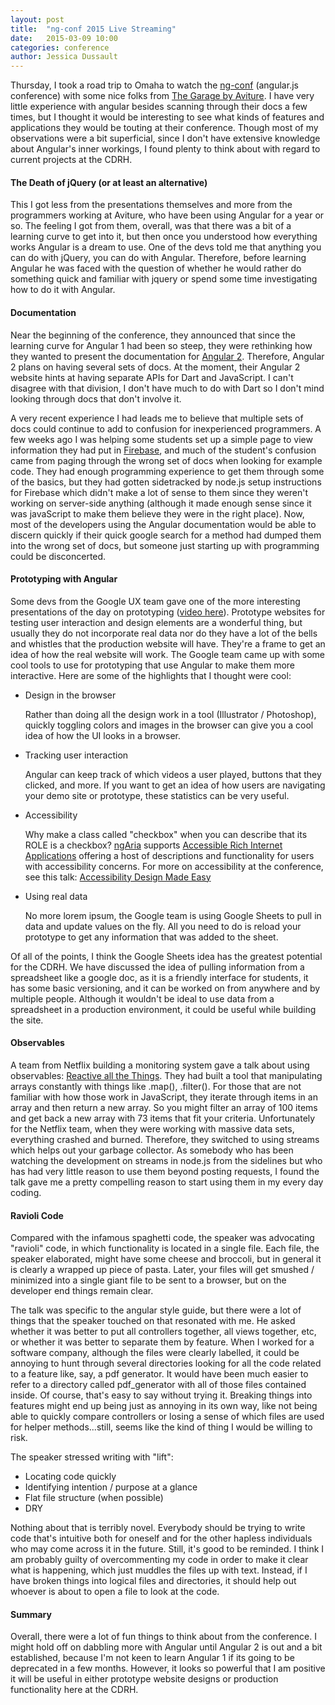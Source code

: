 ```yaml
---
layout: post
title:  "ng-conf 2015 Live Streaming"
date:   2015-03-09 10:00
categories: conference
author: Jessica Dussault
---
```


Thursday, I took a road trip to Omaha to watch the [ng-conf](http://www.ng-conf.org/) (angular.js conference) with some nice folks from [The Garage by Aviture](http://garagebyaviture.com/).  I have very little experience with angular besides scanning through their docs a few times, but I thought it would be interesting to see what kinds of features and applications they would be touting at their conference.  Though most of my observations were a bit superficial, since I don't have extensive knowledge about Angular's inner workings, I found plenty to think about with regard to current projects at the CDRH.

#### The Death of jQuery (or at least an alternative)
This I got less from the presentations themselves and more from the programmers working at Aviture, who have been using Angular for a year or so.  The feeling I got from them, overall, was that there was a bit of a learning curve to get into it, but then once you understood how everything works Angular is a dream to use.  One of the devs told me that anything you can do with jQuery, you can do with Angular.  Therefore, before learning Angular he was faced with the question of whether he would rather do something quick and familiar with jquery or spend some time investigating how to do it with Angular.

#### Documentation
Near the beginning of the conference, they announced that since the learning curve for Angular 1 had been so steep, they were rethinking how they wanted to present the documentation for [Angular 2](angular.io).  Therefore, Angular 2 plans on having several sets of docs.  At the moment, their Angular 2 website hints at having separate APIs for Dart and JavaScript.  I can't disagree with that division, I don't have much to do with Dart so I don't mind looking through docs that don't involve it.

A very recent experience I had leads me to believe that multiple sets of docs could continue to add to confusion for inexperienced programmers.  A few weeks ago I was helping some students set up a simple page to view information they had put in [Firebase](https://www.firebase.com/docs/), and much of the student's confusion came from paging through the wrong set of docs when looking for example code.  They had enough programming experience to get them through some of the basics, but they had gotten sidetracked by node.js setup instructions for Firebase which didn't make a lot of sense to them since they weren't working on server-side anything (although it made enough sense since it was javaScript to make them believe they were in the right place).  Now, most of the developers using the Angular documentation would be able to discern quickly if their quick google search for a method had dumped them into the wrong set of docs, but someone just starting up with programming could be disconcerted.

#### Prototyping with Angular
Some devs from the Google UX team gave one of the more interesting presentations of the day on prototyping ([video here](http://youtu.be/ufZpHuiyepg)).  Prototype websites for testing user interaction and design elements are a wonderful thing, but usually they do not incorporate real data nor do they have a lot of the bells and whistles that the production website will have.  They're a frame to get an idea of how the real website will work.  The Google team came up with some cool tools to use for prototyping that use Angular to make them more interactive.  Here are some of the highlights that I thought were cool:
- Design in the browser

  Rather than doing all the design work in a tool (Illustrator / Photoshop), quickly toggling colors and images in the browser can give you a cool idea of how the UI looks in a browser.
- Tracking user interaction

  Angular can keep track of which videos a user played, buttons that they clicked, and more.  If you want to get an idea of how users are navigating your demo site or prototype, these statistics can be very useful.
- Accessibility

  Why make a class called "checkbox" when you can describe that its ROLE is a checkbox?  [ngAria](https://docs.angularjs.org/api/ngAria) supports [Accessible Rich Internet Applications](http://www.w3.org/TR/wai-aria/) offering a host of descriptions and functionality for users with accessibility concerns.  For more on accessibility at the conference, see this talk: [Accessibility Design Made Easy](http://youtu.be/_2Pt6Xx94Bc)
- Using real data

  No more lorem ipsum, the Google team is using Google Sheets to pull in data and update values on the fly.  All you need to do is reload your prototype to get any information that was added to the sheet.

Of all of the points, I think the Google Sheets idea has the greatest potential for the CDRH.  We have discussed the idea of pulling information from a spreadsheet like a google doc, as it is a friendly interface for students, it has some basic versioning, and it can be worked on from anywhere and by multiple people.  Although it wouldn't be ideal to use data from a spreadsheet in a production environment, it could be useful while building the site.

#### Observables

A team from Netflix building a monitoring system gave a talk about using observables: [Reactive all the Things](https://www.youtube.com/watch?v=zbBVG8bOoXk&feature=youtu.be&t=2m48s).  They had built a tool that manipulating arrays constantly with things like .map(), .filter().  For those that are not familiar with how those work in JavaScript, they iterate through items in an array and then return a new array.  So you might filter an array of 100 items and get back a new array with 73 items that fit your criteria.  Unfortunately for the Netflix team, when they were working with massive data sets, everything crashed and burned.  Therefore, they switched to using streams which helps out your garbage collector.  As somebody who has been watching the development on streams in node.js from the sidelines but who has had very little reason to use them beyond posting requests, I found the talk gave me a pretty compelling reason to start using them in my every day coding.

#### Ravioli Code
Compared with the infamous spaghetti code, the speaker was advocating "ravioli" code, in which functionality is located in a single file.  Each file, the speaker elaborated, might have some cheese and broccoli, but in general it is clearly a wrapped up piece of pasta.  Later, your files will get smushed / minimized into a single giant file to be sent to a browser, but on the developer end things remain clear.

The talk was specific to the angular style guide, but there were a lot of things that the speaker touched on that resonated with me.  He asked whether it was better to put all controllers together, all views together, etc, or whether it was better to separate them by feature.  When I worked for a software company, although the files were clearly labelled, it could be annoying to hunt through several directories looking for all the code related to a feature like, say, a pdf generator.  It would have been much easier to refer to a directory called pdf_generator with all of those files contained inside.  Of course, that's easy to say without trying it.  Breaking things into features might end up being just as annoying in its own way, like not being able to quickly compare controllers or losing a sense of which files are used for helper methods...still, seems like the kind of thing I would be willing to risk.

The speaker stressed writing with "lift":
- Locating code quickly
- Identifying intention / purpose at a glance
- Flat file structure (when possible)
- DRY

Nothing about that is terribly novel.  Everybody should be trying to write code that's intuitive both for oneself and for the other hapless individuals who may come across it in the future.  Still, it's good to be reminded.  I think I am probably guilty of overcommenting my code in order to make it clear what is happening, which just muddles the files up with text.  Instead, if I have broken things into logical files and directories, it should help out whoever is about to open a file to look at the code.

#### Summary
Overall, there were a lot of fun things to think about from the conference.  I might hold off on dabbling more with Angular until Angular 2 is out and a bit established, because I'm not keen to learn Angular 1 if its going to be deprecated in a few months.  However, it looks so powerful that I am positive it will be useful in either prototype website designs or production functionality here at the CDRH.
